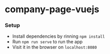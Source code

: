 # company-page-vuejs

### Setup
- Install dependencies by rinning `npm install`
- Run `npm run serve` to run the app
- Visit it in the browser on `localhost:8080`